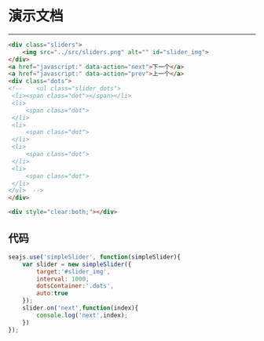 # 演示文档

---

<style> 
.sliders {
        width:224px;
        height:375px;
        overflow:hidden;
        position:relative;
    }
    #slider_img {
        position:absolute;
        top:0;
        left:0;
        /* -webkit-transition:left 200ms ease-in;*/
    }
    .slider_dots li {
        float:left;
        list-style:none;
        margin-right:3px;
    }
    .dot {
        display:block;
        width:10px;
        height:10px;
        border-radius:5px;
        background:red;
        cursor:pointer;
    }
    </style>

````html
<div class="sliders">
    <img src="../src/sliders.png" alt="" id="slider_img">
</div>
<a href="javascript:" data-action="next">下一个</a>
<a href="javascript:" data-action="prev">上一个</a>
<div class="dots">
<!--    <ul class="slider_dots">
 <li><span class="dot"></span></li>
 <li>
     <span class="dot">
 </li>
 <li>
     <span class="dot">
 </li>
 <li>
     <span class="dot">
 </li>
 <li>
     <span class="dot">
 </li>
</ul>  -->
</div>

<div style="clear:both;"></div>
````

## 代码 
````javascript
seajs.use('simpleSlider', function(simpleSlider){
    var slider = new simpleSlider({
        target:'#slider_img',
        interval: 1000,
        dotsContainer:'.dots',
        auto:true
    });
    slider.on('next',function(index){
        console.log('next',index);
    })
});
````
